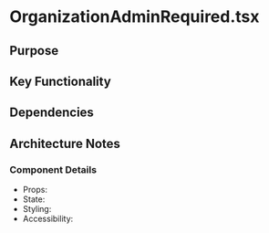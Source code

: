 # OrganizationAdminRequired.tsx

## Purpose

## Key Functionality

## Dependencies

## Architecture Notes

### Component Details
- Props: 
- State: 
- Styling: 
- Accessibility: 
